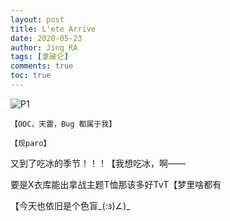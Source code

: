 ```yaml
---
layout: post
title: L'ete Arrive
date: 2020-05-23
author: Jing RA
tags: [拿破仑]
comments: true
toc: true
---
```


![P1](https://p9-bcy.byteimg.com/img/banciyuan/user/4040113/item/web/17b1n/427c82609cf811eab4fe790b12bc3f0f.jpg~tplv-banciyuan-w650.image)

```
【OOC，天雷，Bug 都属于我】

【现paro】
```

又到了吃冰的季节！！！【我想吃冰，啊——

要是X衣库能出拿战主题T恤那该多好TvT【梦里啥都有

【今天也依旧是个色盲_(:з)∠)_
